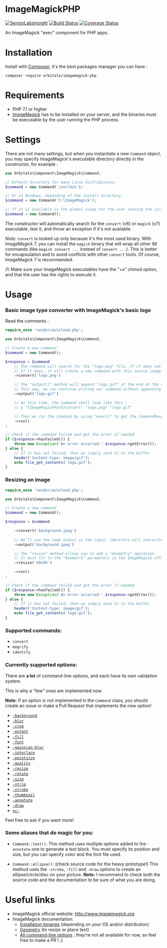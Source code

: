 ImageMagickPHP
===============

[![SensioLabsInsight](https://insight.sensiolabs.com/projects/ff8b439c-772a-495e-9780-4e8e8e451254/mini.png)](https://insight.sensiolabs.com/projects/ff8b439c-772a-495e-9780-4e8e8e451254)
[![Build Status](https://travis-ci.org/Orbitale/ImageMagickPHP.png)](https://travis-ci.org/Orbitale/ImageMagickPHP)
[![Coverage Status](https://coveralls.io/repos/Orbitale/ImageMagickPHP/badge.png)](https://coveralls.io/r/Orbitale/ImageMagickPHP)

An ImageMagick "exec" component for PHP apps.

Installation
===============

Install with [Composer](https://getcomposer.org/), it's the best packages manager you can have :

```shell
composer require orbitale/imagemagick-php
```

Requirements
===============

* PHP 7.1 or higher
* [ImageMagick](https://www.imagemagick.org/) has to be installed on your server, and the binaries must be executable by the user running the PHP process.

Settings
===============

There are not many settings, but when you instantiate a new `Command` object, you may specify ImageMagick's executable directory directly in the constructor, for example :

```php
use Orbitale\Component\ImageMagick\Command;

// Default directory for many Linux distributions:
$command = new Command('/usr/bin');

// Or in Windows, depending of the install directory:
$command = new Command('C:\ImageMagick');

// If it is available in the global scope for the user running the script:
$command = new Command();
```

The constructor will automatically search for the `convert` (v6) or `magick` (v7) executable, test it, and throw an exception if it's not available.

*Note:* `convert` is looked up only because it's the most used binary. With ImageMagick 7, you can install the `magick` binary that will wrap all other IM commands (like `magick convert ...` instead of `convert ...`). This is better for encapsulation and to avoid conflicts with other `convert` tools.
Of course, ImageMagick 7 is recommended. 

/!\ Make sure your ImageMagick executables have the "+x" chmod option, and that the user has the rights to execute it.

Usage
===============

### Basic image type converter with ImageMagick's basic logo

Read the comments :

```php
require_once 'vendor/autoload.php';

use Orbitale\Component\ImageMagick\Command;

// Create a new command
$command = new Command();

$response = $command
    // The command will search for the "logo.png" file. If it does not exist, it will throw an exception.
    // If it does, it will create a new command with this source image.
    ->convert('logo.png')

    // The "output()" method will append "logo.gif" at the end of the command-line instruction as a filename.
    // This way, we can continue writing our command without appending "logo.gif" ourselves.
    ->output('logo.gif')

    // At this time, the command shall look like this :
    // $ "{ImageMagickPath}convert" "logo.png" "logo.gif"

    // Then we run the command by using "exec()" to get the CommandResponse
    ->run()
;

// Check if the command failed and get the error if needed
if ($response->hasFailed()) {
    throw new Exception('An error occurred:'.$response->getError());
} else {
    // If it has not failed, then we simply send it to the buffer
    header('Content-type: image/gif');
    echo file_get_contents('logo.gif');
}
```

### Resizing an image

```php
require_once 'vendor/autoload.php';

use Orbitale\Component\ImageMagick\Command;

// Create a new command
$command = new Command();

$response = $command

    ->convert('background.jpeg')
    
    // We'll use the same output as the input, therefore will overwrite the source file after resizing it.
    ->output('background.jpeg')

    // The "resize" method allows you to add a "Geometry" operation.
    // It must fit to the "Geometry" parameters in the ImageMagick official documentation (see links below & phpdoc)
    ->resize('50x50')

    ->run()
;

// Check if the command failed and get the error if needed
if ($response->hasFailed()) {
    throw new Exception('An error occurred:'.$response->getError());
} else {
    // If it has not failed, then we simply send it to the buffer
    header('Content-type: image/gif');
    echo file_get_contents('logo.gif');
}
```

### Supported commands:

* `convert`
* `mogrify`
* `identify`

### Currently supported options:

There are **a lot** of command-line options, and each have its own validation system.
 
This is why a "few" ones are implemented now.

**Note:** If an option is not implemented in the `Command` class, you should create an issue or make a Pull Request that implements the new option!

* [`-background`](http://www.imagemagick.org/script/command-line-options.php#background)
* [`-blur`](http://www.imagemagick.org/script/command-line-options.php#blur)
* [`-crop`](http://www.imagemagick.org/script/command-line-options.php#crop)
* [`-extent`](http://www.imagemagick.org/script/command-line-options.php#extent)
* [`-fill`](http://www.imagemagick.org/script/command-line-options.php#fill)
* [`-font`](http://www.imagemagick.org/script/command-line-options.php#font)
* [`-gaussian-blur`](http://www.imagemagick.org/script/command-line-options.php#gaussian-blur)
* [`-interlace`](http://www.imagemagick.org/script/command-line-options.php#interlace)
* [`-pointsize`](http://www.imagemagick.org/script/command-line-options.php#pointsize)
* [`-quality`](http://www.imagemagick.org/script/command-line-options.php#quality)
* [`-resize`](http://www.imagemagick.org/script/command-line-options.php#resize)
* [`-rotate`](http://www.imagemagick.org/script/command-line-options.php#rotate)
* [`-size`](http://www.imagemagick.org/script/command-line-options.php#size)
* [`-strip`](http://www.imagemagick.org/script/command-line-options.php#strip)
* [`-stroke`](http://www.imagemagick.org/script/command-line-options.php#stroke)
* [`-thumbnail`](http://www.imagemagick.org/script/command-line-options.php#thumbnail)
* [`-annotate`](http://www.imagemagick.org/script/command-line-options.php#annotate)
* [`-draw`](http://www.imagemagick.org/script/command-line-options.php#draw)
* [`xc:`](http://www.imagemagick.org/Usage/canvas/)

Feel free to ask if you want more!

### Some aliases that do magic for you:

* `Command::text()`:
This method uses multiple options added to the `-annotate` one to generate a text block.
You must specify its position and size, but you can specify color and the font file used.

* `Command::ellipse()`: (check source code for the heavy prototype!)
This method uses the `-stroke`, `-fill` and `-draw` options to create an ellipse/circle/disc on your picture.
**Note:** I recommend to check both the source code and the documentation to be sure of what you are doing.

Useful links
===============

* ImageMagick official website: http://www.imagemagick.org
* ImageMagick documentation:
    * [Installation binaries](https://www.imagemagick.org/script/download.php) (depending on your OS and/or distribution)
    * [Geometry](https://www.imagemagick.org/script/command-line-processing.php#geometry) (to resize or place text)
    * [All command-line options](https://imagemagick.org/script/command-line-options.php) ; they're not all available for now, so feel free to make a PR ! ;)
